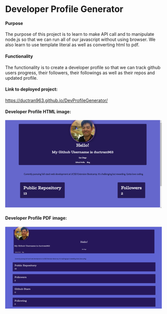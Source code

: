 # Developer Profile Generator

#### Purpose

The purpose of this project is to learn to make API call and to manipulate node.js so that we can run all of our javascript without using browser. We also learn to use template literal as well as converting html to pdf.


#### Functionality

The functionality is to create a developer profile so that we can track github users progress, their followers, their followings as well as their repos and updated profile.


#### Link to deployed project: 
https://ductran963.github.io/DevProfileGenerator/


#### Developer Profile HTML image:

![image info](./devProfile.png)


#### Developer Profile PDF image:

![image info](./devProfilePDF.png)


